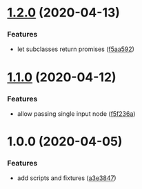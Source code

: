 <a name="1.2.0"></a>
# [1.2.0](https://github.com/stfsy/broccoli-plugin-adapter/compare/v1.1.0...v1.2.0) (2020-04-13)


### Features

* let subclasses return promises ([f5aa592](https://github.com/stfsy/broccoli-plugin-adapter/commit/f5aa592))



<a name="1.1.0"></a>
# [1.1.0](https://github.com/stfsy/broccoli-plugin-adapter/compare/v1.0.0...v1.1.0) (2020-04-12)


### Features

* allow passing single input node ([f5f236a](https://github.com/stfsy/broccoli-plugin-adapter/commit/f5f236a))



<a name="1.0.0"></a>
# 1.0.0 (2020-04-05)


### Features

* add scripts and fixtures ([a3e3847](https://github.com/stfsy/broccoli-plugin-adapter/commit/a3e3847))



